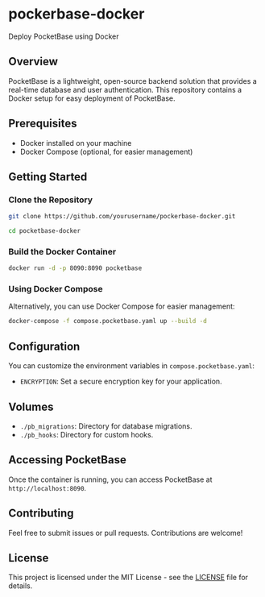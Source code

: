 # pockerbase-docker

Deploy PocketBase using Docker

## Overview

PocketBase is a lightweight, open-source backend solution that provides a real-time database and user authentication. This repository contains a Docker setup for easy deployment of PocketBase.

## Prerequisites

- Docker installed on your machine
- Docker Compose (optional, for easier management)

## Getting Started

### Clone the Repository

```bash
git clone https://github.com/yourusername/pockerbase-docker.git

cd pocketbase-docker
```

### Build the Docker Container

```bash
docker run -d -p 8090:8090 pocketbase
```

### Using Docker Compose

Alternatively, you can use Docker Compose for easier management:

```bash
docker-compose -f compose.pocketbase.yaml up --build -d
```

## Configuration

You can customize the environment variables in `compose.pocketbase.yaml`:

- `ENCRYPTION`: Set a secure encryption key for your application.

## Volumes

- `./pb_migrations`: Directory for database migrations.
- `./pb_hooks`: Directory for custom hooks.

## Accessing PocketBase

Once the container is running, you can access PocketBase at `http://localhost:8090`.

## Contributing

Feel free to submit issues or pull requests. Contributions are welcome!

## License

This project is licensed under the MIT License - see the [LICENSE](LICENSE) file for details.
